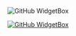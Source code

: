 ![GitHub WidgetBox](https://github-widgetbox.vercel.app/api/profile?username=absoftlab99&data=followers,repositories,stars,commits&theme=nautilus)

[![GitHub WidgetBox](https://github-widgetbox.vercel.app/api/skills?frameworks=vue,react,nuxt,next,django,flutter,electron,bootstrap,gatsby,nest,tailwind,windi,express,svelte,angular,dotnetcore,laravel,ionic,dotnet)](https://github.com/Jurredr/github-widgetbox)
